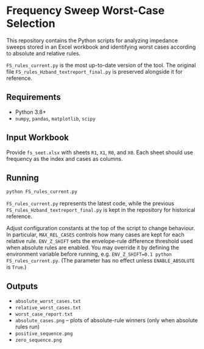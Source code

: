 # Frequency Sweep Worst-Case Selection

This repository contains the Python scripts for analyzing impedance sweeps stored in an Excel workbook and identifying worst cases according to absolute and relative rules.

`FS_rules_current.py` is the most up-to-date version of the tool. The original file `FS_rules_Hzband_textreport_final.py` is preserved alongside it for reference.

## Requirements

- Python 3.8+
- `numpy`, `pandas`, `matplotlib`, `scipy`

## Input Workbook

Provide `fs_seet.xlsx` with sheets `R1`, `X1`, `R0`, and `X0`. Each sheet should use frequency as the index and cases as columns.

## Running

```bash
python FS_rules_current.py
```

`FS_rules_current.py` represents the latest code, while the previous `FS_rules_Hzband_textreport_final.py` is kept in the repository for historical reference.

Adjust configuration constants at the top of the script to change behaviour. In particular, `MAX_REL_CASES` controls how many cases are kept for each relative rule. `ENV_Z_SHIFT` sets the envelope-rule difference threshold used when absolute rules are enabled. You may override it by defining the environment variable before running, e.g. `ENV_Z_SHIFT=0.1 python FS_rules_current.py`. (The parameter has no effect unless `ENABLE_ABSOLUTE` is `True`.)

## Outputs

- `absolute_worst_cases.txt`
- `relative_worst_cases.txt`
- `worst_case_report.txt`
- `absolute_cases.png` – plots of absolute-rule winners (only when absolute rules run)
- `positive_sequence.png`
- `zero_sequence.png`